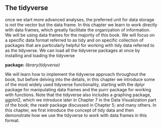 ## The tidyverseonce we start more advanced analyses, the preferred unit for data storage is not the vector but the data frame. In this chapter we learn to work directly with data frames, which greatly facilitate the organization of information. We will be using data framesfor the majority of this book. We will focus on a specific data format referred to as tidy andon specific collection of packages that are particularly helpful for working with tidy data referred to as the tidyverse.We can load all the tidyverse packages at once by installing and loading the tidyverse**package:**_library(tidyverse)_We will learn how to implement the tidyverse approach throughout the book, but beforedelving into the details, in this chapter we introduce some of the most widely used tidyverse functionality, starting with the dplyr package for manipulating data frames and the purrr package for working with functions. Note that the tidyverse also includes a graphing package, ggplot2, which we introduce later in Chapter 7 in the Data Visualization part of the book; the readr package discussed in Chapter 5; and many others. In this chapter, we first introduce the concept of tidy data and then demonstrate how we use the tidyverse to work with data frames in this format.